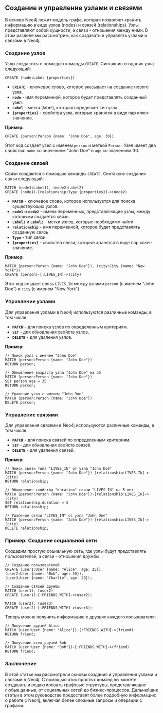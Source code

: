 ## Создание и управление узлами и связями

В основе Neo4j лежит модель графа, которая позволяет хранить информацию в виде узлов (nodes) и связей (relationships). Узлы представляют собой сущности, а связи - отношения между ними. В этом разделе мы рассмотрим, как создавать и управлять узлами и связями в Neo4j.

### Создание узлов

Узлы создаются с помощью команды `CREATE`. Синтаксис создания узла следующий:

```cypher
CREATE (node:Label {properties})
```

* **`CREATE`** - ключевое слово, которое указывает на создание нового узла.
* **`node`** - имя переменной, которое будет представлять созданный узел.
* **`Label`** - метка (label), которая определяет тип узла. 
* **`{properties}`** - свойства узла, которые хранятся в виде пар ключ-значение.

**Пример:**

```cypher
CREATE (person:Person {name: "John Doe", age: 30})
```

Этот код создает узел с именем `person` и меткой `Person`. Узел имеет два свойства: `name` со значением "John Doe" и `age` со значением 30.

### Создание связей

Связи создаются с помощью команды `CREATE`. Синтаксис создания связи следующий:

```cypher
MATCH (node1:Label1), (node2:Label2)
CREATE (node1)-[relationship:Type {properties}]->(node2)
```

* **`MATCH`** - ключевое слово, которое используется для поиска существующих узлов.
* **`node1`** и **`node2`** - имена переменных, представляющие узлы, между которыми создается связь.
* **`Label1`** и **`Label2`** - метки узлов, которые необходимо найти.
* **`relationship`** - имя переменной, которое будет представлять созданную связь.
* **`Type`** - тип связи.
* **`{properties}`** - свойства связи, которые хранятся в виде пар ключ-значение.

**Пример:**

```cypher
MATCH (person:Person {name: "John Doe"}), (city:City {name: "New York"})
CREATE (person)-[:LIVES_IN]->(city)
```

Этот код создает связь `LIVES_IN` между узлами `person` (с именем "John Doe") и `city` (с именем "New York").

### Управление узлами

Для управления узлами в Neo4j используются различные команды, в том числе:

* **`MATCH`** - для поиска узлов по определенным критериям.
* **`SET`** - для обновления свойств узлов.
* **`DELETE`** - для удаления узлов.

**Пример:**

```cypher
// Поиск узла с именем "John Doe"
MATCH (person:Person {name: "John Doe"})
RETURN person;

// Обновление возраста узла "John Doe" на 35
MATCH (person:Person {name: "John Doe"})
SET person.age = 35
RETURN person;

// Удаление узла с именем "John Doe"
MATCH (person:Person {name: "John Doe"})
DELETE person;
```

### Управление связями

Для управления связями в Neo4j используются различные команды, в том числе:

* **`MATCH`** - для поиска связей по определенным критериям.
* **`SET`** - для обновления свойств связей.
* **`DELETE`** - для удаления связей.

**Пример:**

```cypher
// Поиск связи типа "LIVES_IN" от узла "John Doe"
MATCH (person:Person {name: "John Doe"})-[relationship:LIVES_IN]->(city)
RETURN relationship;

// Обновление свойства "duration" связи "LIVES_IN" на 5 лет
MATCH (person:Person {name: "John Doe"})-[relationship:LIVES_IN]->(city)
SET relationship.duration = 5
RETURN relationship;

// Удаление связи "LIVES_IN" от узла "John Doe"
MATCH (person:Person {name: "John Doe"})-[relationship:LIVES_IN]->(city)
DELETE relationship;
```

### Пример: Создание социальной сети

Создадим простую социальную сеть, где узлы будут представлять пользователей, а связи - отношения дружбы.

```cypher
// Создание пользователей
CREATE (user1:User {name: "Alice", age: 25}),
(user2:User {name: "Bob", age: 30}),
(user3:User {name: "Charlie", age: 28});

// Создание связей дружбы
MATCH (user1), (user2)
CREATE (user1)-[:FRIENDS_WITH]->(user2);

MATCH (user2), (user3)
CREATE (user2)-[:FRIENDS_WITH]->(user3);
```

Теперь можно получить информацию о друзьях каждого пользователя:

```cypher
// Получение друзей Alice
MATCH (user:User {name: "Alice"})-[:FRIENDS_WITH]->(friend)
RETURN friend;

// Получение всех друзей Bob
MATCH (user:User {name: "Bob"})-[:FRIENDS_WITH]->(friend)
RETURN friend;
```

### Заключение

В этой статье мы рассмотрели основы создания и управления узлами и связями в Neo4j. С помощью этих простых команд вы можете создавать и редактировать графовые структуры, представляющие любые данные, от социальных сетей до бизнес-процессов. Дальнейшие статьи в этом руководстве предоставят более подробную информацию о работе с Neo4j, включая более сложные запросы и операции с графами. 
